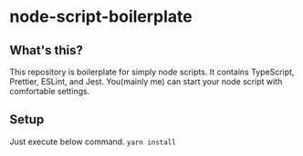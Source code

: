 # node-script-boilerplate

## What's this?

This repository is boilerplate for simply node scripts.
It contains TypeScript, Prettier, ESLint, and Jest.
You(mainly me) can start your node script with comfortable settings.

## Setup

Just execute below command.
`yarn install`
